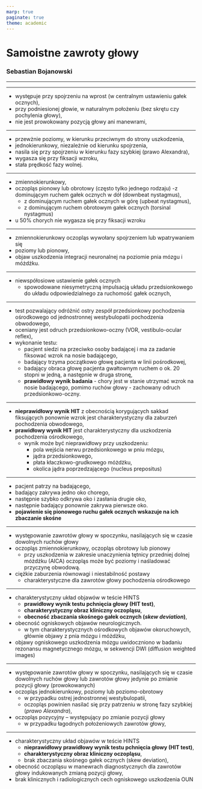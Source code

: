 ```yaml
---
marp: true
paginate: true
theme: academic
---
```

<!-- _class: lead --> 
# Samoistne zawroty głowy

### Sebastian Bojanowski

---
<!-- _header: Odruch przedsionkowo-oczny (*vestibulo-ocular reflex, VOR*) -->

---
<!-- _header: Oczopląs spontaniczy -->

- występuje przy spojrzeniu na wprost (w centralnym ustawieniu gałek ocznych),
- przy podniesionej głowie, w naturalnym położeniu (bez skrętu czy pochylenia głowy),
- nie jest prowokowany pozycją głowy ani manewrami,

---

<!-- _header: Oczopląs spontaniczny pochodzenia obwodowego -->
- przewżnie poziomy, w kierunku przeciwnym do strony uszkodzenia,
- jednokierunkowy, niezależnie od kierunku spojrzenia,
- nasila się przy spojrzeniu w kierunku fazy szybkiej (prawo Alexandra),
- wygasza się przy fiksacji wzroku,
- stała prędkość fazy wolnej.

---

<!-- _header: Oczopląs spontaniczny pochodzenia ośrodkowego-->
- zmiennokierunkowy,
- oczopląs pionowy lub obrotowy (często tylko jednego rodzaju)
    -z dominującym ruchem gałek ocznych w dół (downbeat nystagmus),
    - z dominującym ruchem gałek ocznych w górę (upbeat nystagmus),
    - z dominującym ruchem obrotowym gałek ocznych (torsinal nystagmus)
- u 50% chorych nie wygasza się przy fiksacji wzroku

---

<!-- _header: Oczopląs spojrzeniowy -->
- zmiennokierunkowy oczopląs wywołany spojrzeniem lub wpatrywaniem się
- poziomy lub pionowy,
- objaw uszkodzenia integracji neuronalnej na poziomie pnia mózgu i móżdżku.

---

<!-- _header: Skośne zbaczanie gałek ocznych (*skew deviation*) -->
- niewspółosiowe ustawienie gałek ocznych
    - spowodowane niesymetryczną impulsacją układu przedsionkowego do układu odpowiedzialnego za ruchomość gałek ocznych,

---

<!-- _header: Test pchnięca głową (*HIT test*) -->
- test pozwalający odróżnić ostry zespół przedsionkowy pochodzenia ośrodkowego od jednostronnej westybulopatii pochodzenia obwodowego,
- oceniany jest odruch przedsionkowo-oczny (VOR, vestibulo-ocular reflex),
- wykonanie testu:
    - pacjent siedzi na przeciwko osoby badającej i ma za zadanie fiksować wzrok na nosie badającego,
    - badający trzyma początkowo głowę pacjenta w linii pośrodkowej,
    - badający obraca głowę pacjenta gwałtownym ruchem o ok. 20 stopni w jedną, a następnie w druga stronę,
    - **prawidłowy wynik badania** - chory jest w stanie utrzymać wzrok na nosie badającego, pomimo ruchów głowy - zachowany odruch przedsionkowo-oczny.

---

<!-- _header: Test pchnięca głową (*HIT test*)-->
- **nieprawidłowy wynik HIT** z obecnością korygujących sakkad fiksujących ponownie wzrok jest charakterystyczny dla zaburzeń pochodzenia obwodowego,
- **prawidłowy wynik HIT** jest charakterystyczny dla uszkodzenia pochodzenia ośrodkowego,
    - wynik może być nieprawidłowy przy uszkodzeniu:
        - pola wejścia nerwu przedsionkowego w pniu mózgu,
        - jądra przedsionkowego,
        - płata kłaczkowo-grudkowego móżdżku,
        - okolica jądra poprzedzającego (nucleus prepositus)

---

<!-- _header: Test naprzemiennego zasłaniania oczu -->
- pacjent patrzy na badającego,
- badający zakrywa jedno oko chorego,
- następnie szybko odkrywa oko i zasłania drugie oko,
- następnie badający ponownie zakrywa pierwsze oko. 
- **pojawienie się pionowego ruchu gałek ocznych wskazuje na ich zbaczanie skośne**

---

<!-- _header: Ostry zespół przedsionkowy pochodzenia *ośrodkowego* -->
- występowanie zawrotów głowy w spoczynku, nasilających się w czasie dowolnych ruchów głowy 
- oczopląs zmiennokierunkowy, oczopląs obrotowy lub pionowy
    - przy uszkodzenia w zakresie unaczynienia tętnicy przedniej dolnej móżdżku (AICA) oczopląs może być poziomy i naśladować przyczynę obwodową.
- ciężkie zaburzenia równowagi i niestabilność postawy
    - charakterystyczne dla zawrotów głowy pochodzenia ośrodkowego

---

<!-- _header: Ostry zespół przedsionkowy pochodzenia *ośrodkowego* -->
- charakterystyczny układ objawów w teście HINTS
    - **prawidłowy wynik testu pchnięcia głowy  (HIT test)**,
    - **charakterystyczny obraz kliniczny oczopląsu**,
    - **obecność zbaczania skośnego gałek ocznych (*skew deviation*)**,
- obecność ogniskowych objawów neurologicznych.
    - w tym charakterystycznych ośrodkowych objawów okoruchowych,
głównie objawy z pnia mózgu i móżdżku,
- objawy ogniskowego uszkodzenia mózgu uwidoczniono w badaniu rezonansu magnetycznego mózgu, w sekwencji DWI (diffusion weighted images)

---

<!-- _header: Ostry zespół przedsionkowy pochodzenia *obwodowego* -->
- występowanie zawrotów głowy w spoczynku, nasilających się w czasie dowolnych ruchów głowy lub zawrotów głowy jedynie po zmianie pozycji głowy (prowokowanych)
- oczopląs jednokierunkowy, poziomy lub poziomo-obrotowy
    - w przypadku ostrej jednostronnej westybulopatii,
    - oczopląs powinien nasilać się przy patrzeniu w stronę fazy szybkiej (*prawo Alexandra*),
- oczopląs pozycyjny – występujący po zmianie pozycji głowy
    - w przypadku łagodnych położeniowych zawrotów głowy,

---

<!-- _header: Ostry zespół przedsionkowy pochodzenia *obwodowego* -->
- charakterystyczny układ objawów w teście HINTS
    - **nieprawidłowy prawidłowy wynik testu pchnięcia głowy (HIT test)**,
    - **charakterystyczny obraz kliniczny oczopląsu**,
    - brak zbaczania skośnego gałek ocznych (skew deviation),
- obecność oczopląsu w manewrach diagnostycznych dla zawrotów głowy indukowanych zmianą pozycji głowy,
- brak klinicznych i radiologicznych cech ogniskowego uszkodzenia OUN
